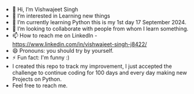 - 👋 Hi, I’m Vishwajeet Singh
- 👀 I’m interested in Learning new things
- 🌱 I’m currently learning Python this is my 1st day 17 September 2024.
- 💞️ I’m looking to collaborate with people from whom I learn something.
- 📫 How to reach me on LinkedIn - https://www.linkedin.com/in/vishwajeet-singh-j8422/
- 😄 Pronouns: you should try by yourself.
- ⚡ Fun fact: I'm funny :)
- I created this repo to track my improvement, I just accepted the challenge to continue coding for 100 days and every day making new Projects on Python.
- Feel free to reach me. 

<!---
Vishu82828/Vishu82828 is a ✨ special ✨ repository because its `README.md` (this file) appears on your GitHub profile.
You can click the Preview link to take a look at your changes.
--->
